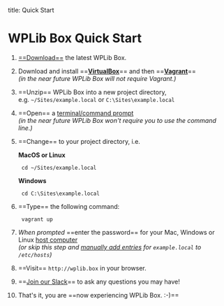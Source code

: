 title: Quick Start
# WPLib Box Quick Start

1. [==Download==](/download/) the latest WPLib Box.

2. Download and install ==[**VirtualBox**](https://www.virtualbox.org/wiki/Downloads)== and 
   then ==[**Vagrant**](https://www.vagrantup.com/downloads.html)==<br> 
   _(in the near future WPLib Box will not require Vagrant.)_

3. ==Unzip== WPLib Box into a new project directory,<br>e.g. `~/Sites/example.local` or 
`C:\Sites\example.local`

4. ==Open== a [terminal/command prompt](/how-to/tutorials/terminal.md)<br>
   _(in the near future WPLib Box won't require you to use the command line.)_
   
5. ==Change== to your project directory, i.e. 
    
    **MacOS or Linux**     
    
        cd ~/Sites/example.local
    
    **Windows**     
    
        cd C:\Sites\example.local
    
6. ==Type== the following command:
    
        vagrant up
    
7. _When prompted_ ==enter the password== for your Mac, Windows or Linux [host computer](/glossary#host-machine)<br>
_(or skip this step and [manually add entries](/how-to/tutorials/host-entries.md) for `example.local` to `/etc/hosts`)_


8. ==Visit== `http://wplib.box` in your browser. 
         
9. ==[Join our Slack](https://launchpad.com/wplib)== to ask any questions you may have!

10. That's it, you are ==now experiencing WPLib Box. :-)==
